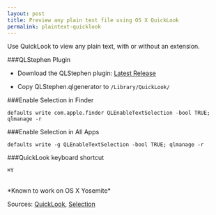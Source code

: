 ```yaml
---
layout: post
title: Preview any plain text file using OS X QuickLook
permalink: plaintext-quicklook
---
```


Use QuickLook to view any plain text, with or without an extension.

###QLStephen Plugin

* Download the QLStephen plugin: [Latest Release](https://github.com/whomwah/qlstephen/releases)

* Copy QLStephen.qlgenerator to `/Library/QuickLook/`

###Enable Selection in Finder 

`defaults write com.apple.finder QLEnableTextSelection -bool TRUE; qlmanage -r`

###Enable Selection in All Apps 

`defaults write -g QLEnableTextSelection -bool TRUE; qlmanage -r`

###QuickLook keyboard shortcut 

`⌘Y`

<br />
*Known to work on OS X Yosemite*

Sources: [QuickLook](https://coderwall.com/p/dlithw), [Selection](http://www.macworld.com/article/1164668/select_and_copy_text_within_quick_look_previews.html)

